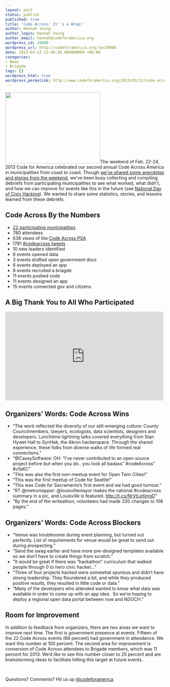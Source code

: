 ```yaml
---
layout: post
status: publish
published: true
title: 'Code Across: It''s a Wrap!'
author: Hannah Young
author_login: Hannah Young
author_email: hannah@codeforamerica.org
wordpress_id: 20900
wordpress_url: http://codeforamerica.org/?p=20900
date: 2013-03-13 13:40:39.000000000 +00:00
categories:
- News
- Brigade
tags: []
wordpress_html: true
wordpress_permalink: http://www.codeforamerica.org/2013/03/13/code-across-its-a-wrap/
---
```


<p><a href="http://codeforamerica.org/wp-content/uploads/2013/03/8504312951_0c1275d5f5.jpg"><img alt="" class="size-medium wp-image-20910 alignright" height="225" src="http://codeforamerica.org/wp-content/uploads/2013/03/8504312951_0c1275d5f5-300x225.jpg" title="8504312951_0c1275d5f5" width="300"/></a>The weekend of Feb. 22-24, 2013 Code for America celebrated our second annual Code Across America in municipalities from coast to coast. Though <a href="http://codeforamerica.org/2013/02/27/coding-across-america-in-2013/">we’ve shared some anecdotes and stories from the weekend</a>, we’ve been busy collecting and compiling debriefs from participating municipalities to see what worked, what didn’t, and how we can improve for events like this in the future (see <a href="http://hackforchange.org/">National Day of Civic Hacking</a>). We wanted to share some statistics, stories, and lessons learned from these debriefs.</p>
<h2>Code Across By the Numbers</h2>
<ul>
<li><a href="http://brigade.codeforamerica.org/pages/codeacross">22 participating municipalities</a></li>
<li>780 attendees</li>
<li>638 views of the <a href="https://vimeo.com/60114574">Code Across PSA</a></li>
<li>1781 <a href="https://twitter.com/search/realtime?q=%23codeacross">#codeacross tweets</a></li>
<li>10 new leaders identified</li>
<li>8 events opened data</li>
<li>3 events drafted open government docs</li>
<li>6 events deployed an app</li>
<li>8 events recruited a briagde</li>
<li>11 events pushed code</li>
<li>11 events designed an app</li>
<li>15 events connected gov and citizens</li>
</ul>
<h2>A Big Thank You to All Who Participated</h2>
<p><iframe frameborder="0" height="281" src="http://player.vimeo.com/video/60114574" width="500"></iframe></p>
<h2>Organizers’ Words: Code Across Wins</h2>
<ul>
<li>“The work reflected the diversity of our still-emerging culture: County Councilmembers, lawyers, ecologists, data scientists, designers and developers. Lunchtime lightning talks covered everything from Stan Hywet Hall to SynHak, the Akron hackerspace. Through the shared experience, these folks from diverse walks of life formed real connections.”</li>
<li>“@CaseySoftware: OH: “I’ve never contributed to an open source project before but when you do.. you look all badass” #codeAcross” #cfaKC”</li>
<li>“This was also the first non-meetup event for Open Twin Cities!”</li>
<li>“This was the first meetup of Code for Seattle!”</li>
<li>“This was Code for Sacramento’s first event and we had good turnout.”</li>
<li>“RT @metromapper: @louisvillemayor makes the national #codeacross summary in a pic, and Louisville is featured. <a href="http://t.co/NrVtLeXmgD" target="_blank">http://t.co/NrVtLeXmgD</a>“</li>
<li>“By the end of the writeathon, volunteers had made 330 changes to 106 pages.”</li>
</ul>
<h2>Organizers’ Words: Code Across Blockers</h2>
<ul>
<li>“Venue was troublesome during event planning, but turned out perfectly. List of requirements for venue would be great to send out during prospecting.”</li>
<li>“Send the swag earlier and have more pre-designed templates available so we don’t have to create things from scratch.”</li>
<li>“It would be great if there was “hackathon” curriculum that walked people through 0 to hero civic hacker…”</li>
<li>“Three of four projects hacked were somewhat spurious and didn’t have strong leadership. They floundered a bit, and while they produced positive results, they resulted in little code or data.”</li>
<li>“Many of the developers who attended wanted to know what data was available in order to come up with an app idea.  So we’re hoping to deploy a regional open data portal between now and NDOCH.”</li>
</ul>
<h2>Room for Improvement</h2>
<p>In addition to feedback from organizers, there are two areas we want to improve next time. The first is government presence at events. Fifteen of the 22 Code Across events (68 percent) had government in attendance. We want this number at 100 percent. The second area for improvement is conversion of Code Across attendees to Brigade members, which was 11 percent for 2013. We’d like to see this number closer to 25 percent and are brainstorming ideas to facilitate hitting this target at future events.</p>
<p> </p>
<p>Questions? Comments? Hit us up <a href="http://twitter.com/codeforamerica" target="_blank">@codeforamerica</a>.</p>
